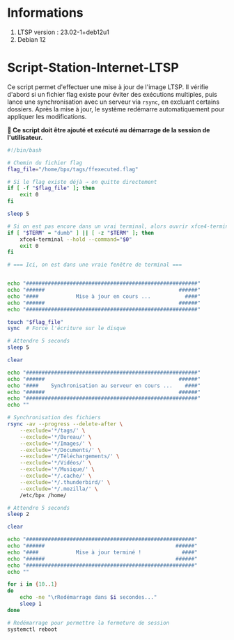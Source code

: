 # Informations

1. LTSP version : 23.02-1+deb12u1
2. Debian 12

# Script-Station-Internet-LTSP
Ce script permet d'effectuer une mise à jour de l'image LTSP. Il vérifie d'abord si un fichier flag existe pour éviter des exécutions multiples, puis lance une synchronisation avec un serveur via ```rsync```, en excluant certains dossiers. Après la mise à jour, le système redémarre automatiquement pour appliquer les modifications.

**📌 Ce script doit être ajouté et exécuté au démarrage de la session de l'utilisateur.**

```bash
#!/bin/bash

# Chemin du fichier flag
flag_file="/home/bpx/tags/ffexecuted.flag"

# Si le flag existe déjà → on quitte directement
if [ -f "$flag_file" ]; then
    exit 0
fi

sleep 5

# Si on est pas encore dans un vrai terminal, alors ouvrir xfce4-terminal
if [ "$TERM" = "dumb" ] || [ -z "$TERM" ]; then
    xfce4-terminal --hold --command="$0"
    exit 0
fi

# === Ici, on est dans une vraie fenêtre de terminal ===


echo "#######################################################"
echo "######                                           ######"
echo "####            Mise à jour en cours ...           ####"
echo "######                                           ######"
echo "#######################################################"

touch "$flag_file"
sync  # Force l'écriture sur le disque

# Attendre 5 seconds
sleep 5

clear

echo "#######################################################"
echo "######                                           ######"
echo "####    Synchronisation au serveur en cours ...    ####"
echo "######                                           ######"
echo "#######################################################"
echo ""

# Synchronisation des fichiers
rsync -av --progress --delete-after \
    --exclude='*/tags/' \
    --exclude='*/Bureau/' \
    --exclude='*/Images/' \
    --exclude='*/Documents/' \
    --exclude='*/Téléchargements/' \
    --exclude='*/Vidéos/' \
    --exclude='*/Musique/' \
    --exclude='*/.cache/' \
    --exclude='*/.thunderbird/' \
    --exclude='*/.mozilla/' \
    /etc/bpx /home/

# Attendre 5 seconds
sleep 2

clear

echo "######################################################"
echo "######                                          ######"
echo "####            Mise à jour terminé !             ####"
echo "######                                          ######"
echo "######################################################"
echo ""

for i in {10..1}
do
    echo -ne "\rRedémarrage dans $i secondes..."
    sleep 1
done

# Redémarrage pour permettre la fermeture de session
systemctl reboot
```
